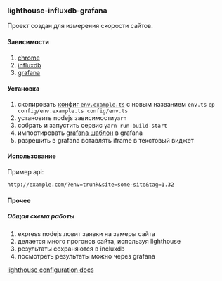 ### lighthouse-influxdb-grafana

Проект создан для измерения скорости сайтов.

#### Зависимости
1. [chrome](scripts\install\install-chrome.sh)
2. [influxdb](scripts\install\install-influxdb.sh)
3. [grafana](scripts\install\install-grafana.sh)

#### Установка
1. скопировать [конфиг ```env.example.ts```](config/env.example.ts) с новым названием ```env.ts```
  ```cp config/env.example.ts config/env.ts```
2. установить nodejs зависимости```yarn```
3. собрать и запустить сервис ```yarn run build-start```
4. импортировать [grafana шаблон](grafana\lighthouse-influxDB.json) в grafana
5. разрешить в grafana вставлять iframe в текстовый виджет

#### Использование

Пример api:

```http://example.com/?env=trunk&site=some-site&tag=1.32```

#### Прочее

##### Общая схема работы
1. express nodejs ловит заявки на замеры сайта
2. делается много прогонов сайта, используя lighthouse
3. результаты сохраняются в incluxdb
4. посмотреть результаты можно через grafana

[lighthouse configuration docs](https://github.com/GoogleChrome/lighthouse/blob/master/docs/configuration.md)
